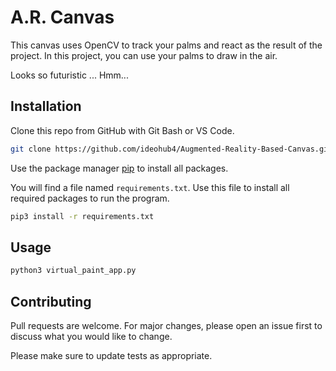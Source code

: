 # A.R. Canvas

This canvas uses OpenCV to track your palms and react as the result of the project. In this project, you can use your palms to draw in the air. 

Looks so futuristic ... Hmm...

## Installation

Clone this repo from GitHub with Git Bash or VS Code.
```bash
git clone https://github.com/ideohub4/Augmented-Reality-Based-Canvas.git
```

Use the package manager [pip](https://pip.pypa.io/en/stable/) to install all packages.

You will find a file named `requirements.txt`. Use this file to install all required packages to run the program.

```bash
pip3 install -r requirements.txt
```

## Usage

```bash
python3 virtual_paint_app.py
```

## Contributing
Pull requests are welcome. For major changes, please open an issue first to discuss what you would like to change.

Please make sure to update tests as appropriate.
